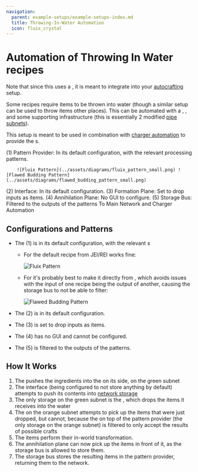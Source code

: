 ```yaml
---
navigation:
  parent: example-setups/example-setups-index.md
  title: Throwing-In-Water Automation
  icon: fluix_crystal
---
```


# Automation of Throwing In Water recipes

Note that since this uses a <ItemLink id="pattern_provider" />, it is meant to integrate into your [autocrafting](../ae2-mechanics/autocrafting.md)
setup.

Some recipes require items to be thrown into water (though a similar setup can be used to throw items other places).
This can be automated with a <ItemLink id="formation_plane" />, <ItemLink id="annihilation_plane" />, and some supporting
infrastructure (this is essentially 2 modified [pipe subnets](pipe-subnet.md)).

This setup is meant to be used in combination with [charger automation](charger-automation.md) to provide the <ItemLink id="charged_nether_quartz_crystal" />s.

<GameScene zoom="6" interactive={true}>
  <ImportStructure src="../assets/assemblies/throw_in_water.snbt" />

<BoxAnnotation color="#dddddd" min="2 0 1" max="3 1 2">
        (1) Pattern Provider: In its default configuration, with the relevant processing patterns.

        ![Fluix Pattern](../assets/diagrams/fluix_pattern_small.png) ![Flawed Budding Pattern](../assets/diagrams/flawed_budding_pattern_small.png)
  </BoxAnnotation>

<BoxAnnotation color="#dddddd" min="1.7 0 1" max="2 1 2">
        (2) Interface: In its default configuration.
  </BoxAnnotation>

<BoxAnnotation color="#dddddd" min="1 .7 1" max="2 1 2">
        (3) Formation Plane: Set to drop inputs as items.
  </BoxAnnotation>

<BoxAnnotation color="#dddddd" min="1 2 1" max="2 2.3 2">
        (4) Annihilation Plane: No GUI to configure.
  </BoxAnnotation>

<BoxAnnotation color="#dddddd" min="2 1 1" max="3 1.3 2">
        (5) Storage Bus: Filtered to the outputs of the patterns
        <Row><ItemImage id="fluix_crystal" scale="2" /><BlockImage id="flawless_budding_quartz" scale="2" /></Row>
  </BoxAnnotation>

<DiamondAnnotation pos="3.9 0.5 1.5" color="#00ff00">
        To Main Network and Charger Automation
        <GameScene zoom="3" background="transparent">
          <ImportStructure src="../assets/assemblies/charger_automation.snbt" />
          <IsometricCamera yaw="195" pitch="30" />
        </GameScene>
    </DiamondAnnotation>

  <IsometricCamera yaw="180" pitch="0" />
</GameScene>

## Configurations and Patterns

* The <ItemLink id="pattern_provider" /> (1) is in its default configuration, with the relevant <ItemLink id="processing_pattern" />s
  * For <ItemLink id="fluix_crystal" /> the default recipe from JEI/REI works fine:

    ![Fluix Pattern](../assets/diagrams/fluix_pattern.png)

  * For <ItemLink id="flawed_budding_quartz" /> it's probably best to make it directly from <ItemLink id="quartz_block" />,
    which avoids issues with the input of one recipe being the output of another, causing the storage bus to not be able to filter:

    ![Flawed Budding Pattern](../assets/diagrams/flawed_budding_pattern.png)

* The <ItemLink id="interface" /> (2) is in its default configuration.
* The <ItemLink id="formation_plane" /> (3) is set to drop inputs as items.
* The <ItemLink id="annihilation_plane" /> (4) has no GUI and cannot be configured.
* The <ItemLink id="storage_bus" /> (5) is filtered to the outputs of the patterns.

## How It Works

1.  The <ItemLink id="pattern_provider" /> pushes the ingredients into the <ItemLink id="interface" /> on its side, on the green subnet
2.  The interface (being configured to not store anything by default) attempts to push its contents into [network storage](../ae2-mechanics/import-export-storage.md)
3.  The only storage on the green subnet is the <ItemLink id="formation_plane" />, which drops the items it receives into the water
4.  The <ItemLink id="annihilation_plane" /> on the orange subnet attempts to pick up the items that were just dropped, but cannot, because
    the <ItemLink id="storage_bus" /> on top of the pattern provider (the only storage on the orange subnet) is filtered to only accept the results of possible crafts
5.  The items perform their in-world transformation.
6.  The annihilation plane can now pick up the items in front of it, as the storage bus is allowed to store them.
7.  The storage bus stores the resulting items in the pattern provider, returning them to the network.
